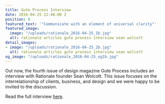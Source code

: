```yaml
---
title: Gute Process Interview
date: 2016-04-25 22:48:00 Z
position: 6
featured_text: '"Communicate with an element of universal clarity"'
featured_image:
  image: "/uploads/rationale_2016-04-25_1b.jpg"
  alt: rationale articles gute process interview sean wolcott
detail_images:
- image: "/uploads/rationale_2016-04-25_2b.jpg"
  alt: rationale articles gute process interview sean wolcott
og_image: "/uploads/rationale_2016-04-25_og1b.jpg"
---
```


Out now, the fourth issue of design magazine Gute Process includes an interview with Rationale founder Sean Wolcott. This issue focuses on the interrelationship of clients, business, and design and we were happy to be invited to the discussion.

Read the full interview [here](http://www.guteprocess.com/issues/04/sean-wolcott).
